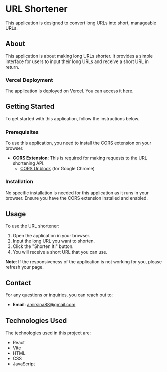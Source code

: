 # URL Shortener

This application is designed to convert long URLs into short, manageable URLs.


## About

This application is about making long URLs shorter. It provides a simple interface for users to input their long URLs and receive a short URL in return.

### Vercel Deployment

The application is deployed on Vercel. You can access it [here](https://vercel.com/new/amir-shariats-projects-d1218d86/success?developer-id=&external-id=&redirect-url=&branch=main&deploymentUrl=part-project-dc21n1ra8-amir-shariats-projects-d1218d86.vercel.app&projectName=part-project&s=https%3A%2F%2Fgithub.com%2FShariat-Amir%2FPart-Project&gitOrgLimit=&hasTrialAvailable=1&totalProjects=1&slug=app-future&slug=en-US&slug=new&slug=amir-shariats-projects-d1218d86&slug=success).


## Getting Started

To get started with this application, follow the instructions below.

### Prerequisites

To use this application, you need to install the CORS extension on your browser.

- **CORS Extension**: This is required for making requests to the URL shortening API.
  - [CORS Unblock](https://chrome.google.com/webstore/detail/cors-unblock/lfhmikememgdcahcdlaciloancbhjino) (for Google Chrome)

### Installation

No specific installation is needed for this application as it runs in your browser. Ensure you have the CORS extension installed and enabled.

## Usage

To use the URL shortener:

1. Open the application in your browser.
2. Input the long URL you want to shorten.
3. Click the "Shorten It!" button.
4. You will receive a short URL that you can use.

**Note**: If the responsiveness of the application is not working for you, please refresh your page.


## Contact

For any questions or inquiries, you can reach out to:

- **Email**: amirsina88@gmail.com


## Technologies Used

The technologies used in this project are:

- React
- Vite
- HTML
- CSS
- JavaScript
